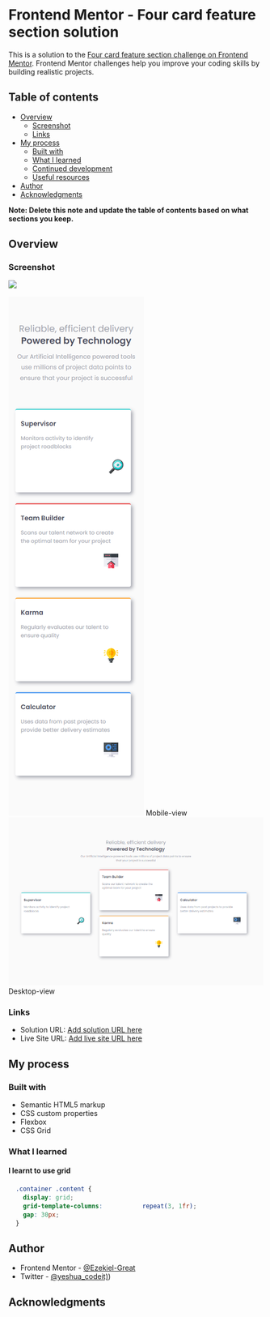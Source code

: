 # Frontend Mentor - Four card feature section solution

This is a solution to the [Four card feature section challenge on Frontend Mentor](https://www.frontendmentor.io/challenges/four-card-feature-section-weK1eFYK). Frontend Mentor challenges help you improve your coding skills by building realistic projects. 

## Table of contents

- [Overview](#overview)
  - [Screenshot](#screenshot)
  - [Links](#links)
- [My process](#my-process)
  - [Built with](#built-with)
  - [What I learned](#what-i-learned)
  - [Continued development](#continued-development)
  - [Useful resources](#useful-resources)
- [Author](#author)
- [Acknowledgments](#acknowledgments)

**Note: Delete this note and update the table of contents based on what sections you keep.**

## Overview


### Screenshot

![](./screenshot.jpg)

![Alt text](images/4-card-features.png)
Mobile-view
![Alt text](images/4-card-feautures-desktop-view.png)
Desktop-view
### Links

- Solution URL: [Add solution URL here](https://your-solution-url.com)
- Live Site URL: [Add live site URL here](https://your-live-site-url.com)

## My process

### Built with

- Semantic HTML5 markup
- CSS custom properties
- Flexbox
- CSS Grid

### What I learned
#### I learnt to use grid

```css
  .container .content {
    display: grid;
    grid-template-columns:           repeat(3, 1fr);
    gap: 30px;
  }
```


## Author


- Frontend Mentor - [@Ezekiel-Great](https://www.frontendmentor.io/profile/Ezekiel-Great)
- Twitter - [@yeshua_codeit)](https://www.twitter.com/yeshua_codeit))


## Acknowledgments
